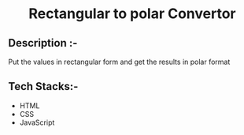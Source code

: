 # <p align="center">Rectangular to polar Convertor</p>

## Description :-
Put the values in rectangular form and get the results in polar format

## Tech Stacks:-

- HTML
- CSS
- JavaScript

